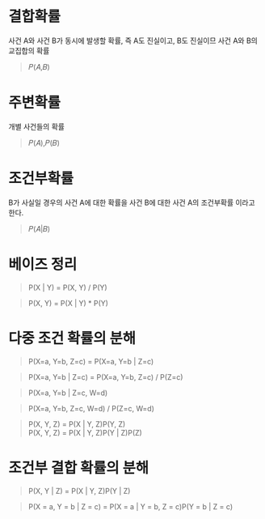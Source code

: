 # 결합확률
사건 A와 사건 B가 동시에 발생할 확률, 즉 A도 진실이고, B도 진실이므 사건 A와 B의 교집합의 확률
> 𝑃(𝐴,𝐵)

# 주변확률
개별 사건들의 확률
> 𝑃(𝐴),𝑃(𝐵)

# 조건부확률
B가 사실일 경우의 사건 A에 대한 확률을 사건 B에 대한 사건 A의 조건부확률 이라고 한다.
> 𝑃(𝐴|𝐵)

# 베이즈 정리
> P(X | Y) = P(X, Y) / P(Y)

> P(X, Y) = P(X | Y) * P(Y)

# 다중 조건 확률의 분해
> P(X=a, Y=b, Z=c) = P(X=a, Y=b | Z=c)

> P(X=a, Y=b | Z=c) = P(X=a, Y=b, Z=c) / P(Z=c)

> P(X=a, Y=b | Z=c, W=d)

> P(X=a, Y=b, Z=c, W=d) / P(Z=c, W=d)

> P(X, Y, Z) = P(X | Y, Z)P(Y, Z) \
> P(X, Y, Z) = P(X | Y, Z)P(Y | Z)P(Z)

# 조건부 결합 확률의 분해
> P(X, Y | Z) = P(X | Y, Z)P(Y | Z)

> P(X = a, Y = b | Z = c) = P(X = a | Y = b, Z = c)P(Y = b | Z = c)
